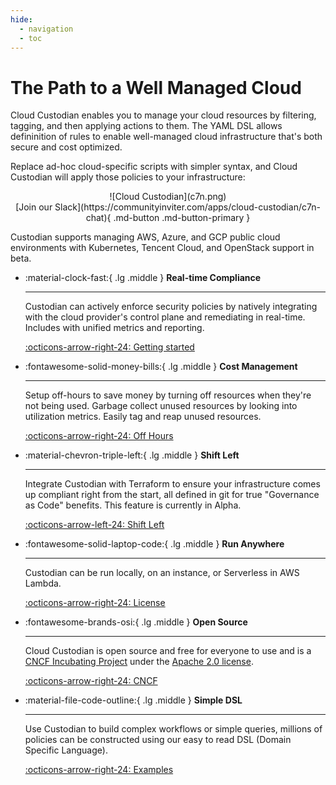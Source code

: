 ```yaml
---
hide:
  - navigation
  - toc
---
```


# The Path to a Well Managed Cloud

Cloud Custodian enables you to manage your cloud resources by filtering, tagging, and then applying actions to them. The YAML DSL allows defininition of rules to enable well-managed cloud infrastructure that's both secure and cost optimized. 

Replace ad-hoc cloud-specific scripts with simpler syntax, and Cloud Custodian will apply those policies to your infrastructure:

<center>![Cloud Custodian](c7n.png)</center>

<center>[Join our Slack](https://communityinviter.com/apps/cloud-custodian/c7n-chat){ .md-button .md-button-primary }</center>

Custodian supports managing AWS, Azure, and GCP public cloud environments with Kubernetes, Tencent Cloud, and OpenStack support in beta. 

<div class="grid cards" markdown>

-   :material-clock-fast:{ .lg .middle } __Real-time Compliance__

    ---

    Custodian can actively enforce security policies by natively integrating with the cloud provider's control plane and remediating in real-time. Includes with unified metrics and reporting.

    [:octicons-arrow-right-24: Getting started](https://cloudcustodian.io/docs/quickstart/index.html)

-   :fontawesome-solid-money-bills:{ .lg .middle } __Cost Management__

    ---

    Setup off-hours to save money by turning off resources when they're not being used. Garbage collect unused resources by looking into utilization metrics. Easily tag and reap unused resources. 

    [:octicons-arrow-right-24: Off Hours](https://cloudcustodian.io/docs/aws/examples/offhours.html)

-   :material-chevron-triple-left:{ .lg .middle } __Shift Left__

    ---

    Integrate Custodian with Terraform to ensure your infrastructure comes up compliant right from the start, all defined in git for true "Governance as Code" benefits. This feature is currently in Alpha.

    [:octicons-arrow-left-24: Shift Left](c7n-left.md)

-   :fontawesome-solid-laptop-code:{ .lg .middle } __Run Anywhere__

    ---

    Custodian can be run locally, on an instance, or Serverless in AWS Lambda.

    [:octicons-arrow-right-24: License](#)

-   :fontawesome-brands-osi:{ .lg .middle } __Open Source__

    ---

    Cloud Custodian is open source and free for everyone to use and is a [CNCF Incubating Project](https://www.cncf.io/projects/) under the [Apache 2.0 license](https://github.com/cloud-custodian/cloud-custodian/blob/master/LICENSE).

    [:octicons-arrow-right-24: CNCF](https://www.cncf.io/projects/)

-   :material-file-code-outline:{ .lg .middle } __Simple DSL__

    ---

    Use Custodian to build complex workflows or simple queries, millions of policies can be constructed using our easy to read DSL (Domain Specific Language).

    [:octicons-arrow-right-24: Examples](https://cloudcustodian.io/docs/aws/examples/index.html)
</div>
